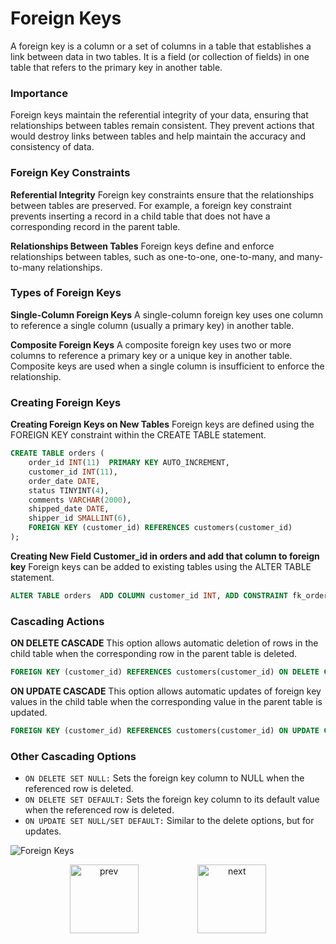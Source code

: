 # Foreign Keys
A foreign key is a column or a set of columns in a table that establishes a link between data in two tables. It is a field (or collection of fields) in one table that refers to the primary key in another table.

### Importance
Foreign keys maintain the referential integrity of your data, ensuring that relationships between tables remain consistent. They prevent actions that would destroy links between tables and help maintain the accuracy and consistency of data.

### Foreign Key Constraints
**Referential Integrity**
Foreign key constraints ensure that the relationships between tables are preserved. For example, a foreign key constraint prevents inserting a record in a child table that does not have a corresponding record in the parent table.

**Relationships Between Tables**
Foreign keys define and enforce relationships between tables, such as one-to-one, one-to-many, and many-to-many relationships.

### Types of Foreign Keys
**Single-Column Foreign Keys**
A single-column foreign key uses one column to reference a single column (usually a primary key) in another table.

**Composite Foreign Keys**
A composite foreign key uses two or more columns to reference a primary key or a unique key in another table. Composite keys are used when a single column is insufficient to enforce the relationship.

### Creating Foreign Keys
**Creating Foreign Keys on New Tables**
Foreign keys are defined using the FOREIGN KEY constraint within the CREATE TABLE statement.

```sql
CREATE TABLE orders (
    order_id INT(11)  PRIMARY KEY AUTO_INCREMENT,
    customer_id INT(11),
    order_date DATE,
    status TINYINT(4),
    comments VARCHAR(2000),
    shipped_date DATE,
    shipper_id SMALLINT(6),
    FOREIGN KEY (customer_id) REFERENCES customers(customer_id)
);
```

**Creating New Field Customer_id in orders and add that column to foreign key**
Foreign keys can be added to existing tables using the ALTER TABLE statement.

```sql
ALTER TABLE orders  ADD COLUMN customer_id INT, ADD CONSTRAINT fk_orders_customers  FOREIGN KEY (customer_id) REFERENCES customers(customer_id);
```


### Cascading Actions
**ON DELETE CASCADE**
This option allows automatic deletion of rows in the child table when the corresponding row in the parent table is deleted.

```sql
FOREIGN KEY (customer_id) REFERENCES customers(customer_id) ON DELETE CASCADE;
```

**ON UPDATE CASCADE**
This option allows automatic updates of foreign key values in the child table when the corresponding value in the parent table is updated.

```sql
FOREIGN KEY (customer_id) REFERENCES customers(customer_id) ON UPDATE CASCADE;
```

### Other Cascading Options
* `ON DELETE SET NULL:` Sets the foreign key column to NULL when the referenced row is deleted.
* `ON DELETE SET DEFAULT:` Sets the foreign key column to its default value when the referenced row is deleted.
* `ON UPDATE SET NULL/SET DEFAULT:` Similar to the delete options, but for updates.



![Foreign Keys](./images/foreign_keys.png)


<div style="display: flex; align-items: center; align-self: center; justify-content: space-evenly;" align="center">
<a href="../05_primary_keys/"><img width="110px" src="../esn_for_repo/prev.png" alt="prev"></a>
<a href="../07_foreign_key_constraints/"><img width="110px" src="../esn_for_repo/next.png" alt="next"></a>
</div>
